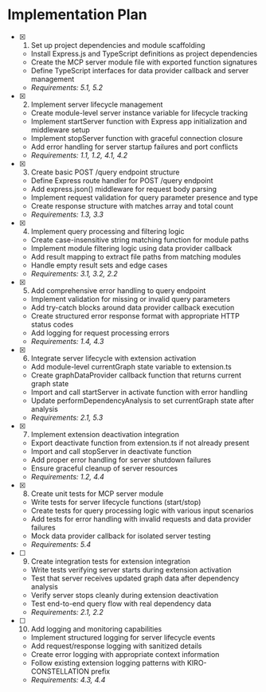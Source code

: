 # Implementation Plan

- [x] 1. Set up project dependencies and module scaffolding
  - Install Express.js and TypeScript definitions as project dependencies
  - Create the MCP server module file with exported function signatures
  - Define TypeScript interfaces for data provider callback and server management
  - _Requirements: 5.1, 5.2_

- [x] 2. Implement server lifecycle management
  - Create module-level server instance variable for lifecycle tracking
  - Implement startServer function with Express app initialization and middleware setup
  - Implement stopServer function with graceful connection closure
  - Add error handling for server startup failures and port conflicts
  - _Requirements: 1.1, 1.2, 4.1, 4.2_

- [x] 3. Create basic POST /query endpoint structure
  - Define Express route handler for POST /query endpoint
  - Add express.json() middleware for request body parsing
  - Implement request validation for query parameter presence and type
  - Create response structure with matches array and total count
  - _Requirements: 1.3, 3.3_

- [x] 4. Implement query processing and filtering logic
  - Create case-insensitive string matching function for module paths
  - Implement module filtering logic using data provider callback
  - Add result mapping to extract file paths from matching modules
  - Handle empty result sets and edge cases
  - _Requirements: 3.1, 3.2, 2.2_

- [x] 5. Add comprehensive error handling to query endpoint
  - Implement validation for missing or invalid query parameters
  - Add try-catch blocks around data provider callback execution
  - Create structured error response format with appropriate HTTP status codes
  - Add logging for request processing errors
  - _Requirements: 1.4, 4.3_

- [x] 6. Integrate server lifecycle with extension activation
  - Add module-level currentGraph state variable to extension.ts
  - Create graphDataProvider callback function that returns current graph state
  - Import and call startServer in activate function with error handling
  - Update performDependencyAnalysis to set currentGraph state after analysis
  - _Requirements: 2.1, 5.3_

- [x] 7. Implement extension deactivation integration
  - Export deactivate function from extension.ts if not already present
  - Import and call stopServer in deactivate function
  - Add proper error handling for server shutdown failures
  - Ensure graceful cleanup of server resources
  - _Requirements: 1.2, 4.4_

- [x] 8. Create unit tests for MCP server module
  - Write tests for server lifecycle functions (start/stop)
  - Create tests for query processing logic with various input scenarios
  - Add tests for error handling with invalid requests and data provider failures
  - Mock data provider callback for isolated server testing
  - _Requirements: 5.4_

- [ ] 9. Create integration tests for extension integration
  - Write tests verifying server starts during extension activation
  - Test that server receives updated graph data after dependency analysis
  - Verify server stops cleanly during extension deactivation
  - Test end-to-end query flow with real dependency data
  - _Requirements: 2.1, 2.2_

- [ ] 10. Add logging and monitoring capabilities
  - Implement structured logging for server lifecycle events
  - Add request/response logging with sanitized details
  - Create error logging with appropriate context information
  - Follow existing extension logging patterns with KIRO-CONSTELLATION prefix
  - _Requirements: 4.3, 4.4_